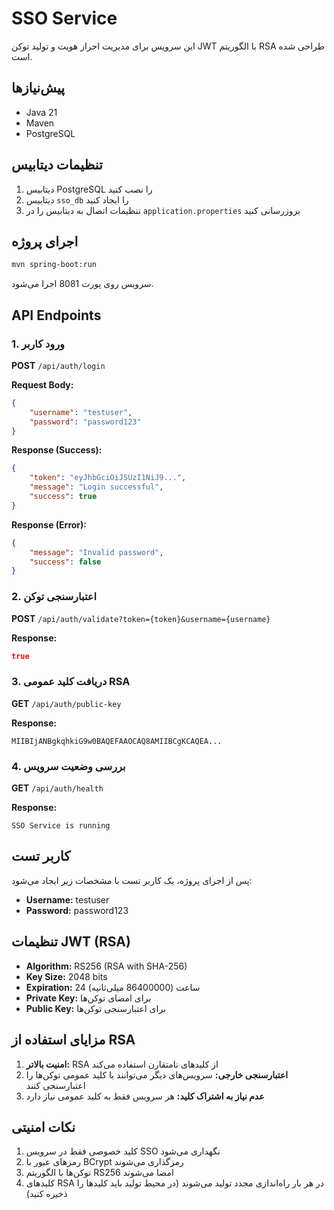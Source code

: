 # SSO Service

این سرویس برای مدیریت احراز هویت و تولید توکن JWT با الگوریتم RSA طراحی شده است.

## پیش‌نیازها

- Java 21
- Maven
- PostgreSQL

## تنظیمات دیتابیس

1. دیتابیس PostgreSQL را نصب کنید
2. دیتابیس `sso_db` را ایجاد کنید
3. تنظیمات اتصال به دیتابیس را در `application.properties` بروزرسانی کنید

## اجرای پروژه

```bash
mvn spring-boot:run
```

سرویس روی پورت 8081 اجرا می‌شود.

## API Endpoints

### 1. ورود کاربر
**POST** `/api/auth/login`

**Request Body:**
```json
{
    "username": "testuser",
    "password": "password123"
}
```

**Response (Success):**
```json
{
    "token": "eyJhbGciOiJSUzI1NiJ9...",
    "message": "Login successful",
    "success": true
}
```

**Response (Error):**
```json
{
    "message": "Invalid password",
    "success": false
}
```

### 2. اعتبارسنجی توکن
**POST** `/api/auth/validate?token={token}&username={username}`

**Response:**
```json
true
```

### 3. دریافت کلید عمومی RSA
**GET** `/api/auth/public-key`

**Response:**
```
MIIBIjANBgkqhkiG9w0BAQEFAAOCAQ8AMIIBCgKCAQEA...
```

### 4. بررسی وضعیت سرویس
**GET** `/api/auth/health`

**Response:**
```
SSO Service is running
```

## کاربر تست

پس از اجرای پروژه، یک کاربر تست با مشخصات زیر ایجاد می‌شود:
- **Username:** testuser
- **Password:** password123

## تنظیمات JWT (RSA)

- **Algorithm:** RS256 (RSA with SHA-256)
- **Key Size:** 2048 bits
- **Expiration:** 24 ساعت (86400000 میلی‌ثانیه)
- **Private Key:** برای امضای توکن‌ها
- **Public Key:** برای اعتبارسنجی توکن‌ها

## مزایای استفاده از RSA

1. **امنیت بالاتر:** RSA از کلیدهای نامتقارن استفاده می‌کند
2. **اعتبارسنجی خارجی:** سرویس‌های دیگر می‌توانند با کلید عمومی توکن‌ها را اعتبارسنجی کنند
3. **عدم نیاز به اشتراک کلید:** هر سرویس فقط به کلید عمومی نیاز دارد

## نکات امنیتی

1. کلید خصوصی فقط در سرویس SSO نگهداری می‌شود
2. رمزهای عبور با BCrypt رمزگذاری می‌شوند
3. توکن‌ها با الگوریتم RS256 امضا می‌شوند
4. کلیدهای RSA در هر بار راه‌اندازی مجدد تولید می‌شوند (در محیط تولید باید کلیدها را ذخیره کنید) 